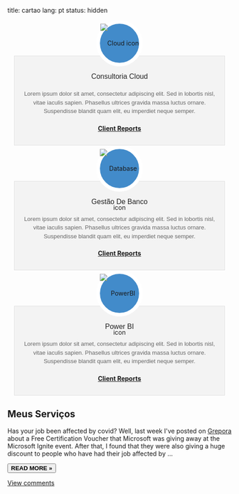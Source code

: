 title: cartao
lang: pt
status: hidden

<div class="w3-row">
    <div class="w3-col l3 " style="padding: 0 15px 0 15px">
        <!-- Boxes de Acoes -->
        <div class="box">							
            <div class="icon">
                <div class="image"><img src="/content/images/cloud-solid.svg" alt="Cloud icon"></div>
                <div class="info">
                    <h3 class="title">Consultoria Cloud</h3>
                    <p>
                        Lorem ipsum dolor sit amet, consectetur adipiscing elit. Sed in lobortis nisl, vitae iaculis sapien. Phasellus ultrices gravida massa luctus ornare. Suspendisse blandit quam elit, eu imperdiet neque semper.
                    </p>
                    <a class="btn btn-primary" href="#primary" data-toggle="modal"><h4><i class="fa fa-soundcloud"></i> Client Reports</h4></a>
                </div>
            </div>
        </div>
        <div class="space"></div>
    </div> 
    <div class="w3-col l3" style="padding: 0 15px 0 15px">
        <!-- Boxes de Acoes -->
        <div class="box">							
            <div class="icon">
                <div class="image"><img src="/content/images/database-solid.svg" alt="Database icon"></div>
                <div class="info">
                    <h3 class="title">Gestão De Banco</h3>
                    <p>
                        Lorem ipsum dolor sit amet, consectetur adipiscing elit. Sed in lobortis nisl, vitae iaculis sapien. Phasellus ultrices gravida massa luctus ornare. Suspendisse blandit quam elit, eu imperdiet neque semper.
                    </p>
                    <a class="btn btn-primary" href="#primary" data-toggle="modal"><h4><i class="fa fa-soundcloud"></i> Client Reports</h4></a>
                </div>
            </div>
        </div>
        <div class="space"></div>
    </div>
    <div class="w3-col l3" style="padding: 0 15px 0 15px">
        <!-- Boxes de Acoes -->
            <div class="box">							
				<div class="icon">
					<div class="image"><img src="/content/images/chart-pie-solid.svg" alt="PowerBI icon"></div>
					<div class="info">
						<h3 class="title">Power BI</h3>
    					<p>
							Lorem ipsum dolor sit amet, consectetur adipiscing elit. Sed in lobortis nisl, vitae iaculis sapien. Phasellus ultrices gravida massa luctus ornare. Suspendisse blandit quam elit, eu imperdiet neque semper.
						</p>
                        <a class="btn btn-primary" href="#primary" data-toggle="modal"><h4><i class="fa fa-soundcloud"></i> Client Reports</h4></a>
                    </div>
                </div>
            </div>
        <div class="space"></div>
    </div> 

</div>

<div class="w3-card-4 w3-margin w3-white">
    <div class="w3-container">
        <h2><b>Meus Serviços</b></h2>
    </div>
    <div class="w3-container">
        <p>Has your job been affected by covid? Well, last week I've posted on <a href="https://grepora.com/2020/09/17/microsoft-ignite-certification-voucher/">Grepora</a> about a Free Certification Voucher that Microsoft was giving away at the Microsoft Ignite event. After that, I found that they were also giving a huge discount to people who have had their job affected by …</p>
        <div class="w3-row">
            <div class="w3-col m8 s12">
                <p><a class="btn btn-default btn-xs" href="https://www.sipmann.com/microsoft-against-covid.html" title="Microsoft Against Covid"><button class="w3-button w3-padding-large w3-white w3-border" type="button"><b>READ MORE »</b></button></a></p>
            </div>
            <!--comments-->
            <div class="w3-col m4 w3-hide-small">
                <p>
                    <span class="w3-padding-large w3-right"><a href="/microsoft-against-covid.html#disqus_thread" data-disqus-identifier="microsoft-against-covid">View comments</a></span>
                </p>
            </div>
        </div>
    </div>
</div>




<style>
.box > .icon { 
    text-align: 
    center; 
    position: 
    relative; 
    }
.box > .icon > .image { 
    position: relative; 
    z-index: 2; 
    margin: auto; 
    width: 88px; 
    height: 88px; 
    border: 8px solid white; 
    line-height: 88px; 
    border-radius: 50%; 
    background: #428bca; 
    vertical-align: middle; 
    }
.box > .icon > .image > i { 
    font-size: 36px !important; 
    color: #fff !important; 
    }
.box > .icon:hover > .image > i { 
    color: white !important; 
    }
.box > .icon > .info { 
    margin-top: -24px; 
    background: rgba(0, 0, 0, 0.04); 
    border: 1px solid #e0e0e0; 
    padding: 15px 0 10px 0; 
    }
.box > .icon > .info > h3.title { 
    font-family: sans-serif !important; 
    font-size: 16px; 
    color: #222; 
    font-weight: 500; 
    }
.box > .icon > .info > p { 
    font-family: sans-serif !important; 
    font-size: 13px; 
    color: #666; 
    line-height: 1.5em; 
    margin: 20px;
    }
.box > .icon:hover > .info > h3.title, .box > .icon:hover > .info > p, .box > .icon:hover > .info > .more > a { 
    color: #222; 
    }
.box > .icon > .info > .more a { 
    font-family: sans-serif !important; 
    font-size: 12px; 
    color: #222; 
    line-height: 12px; 
    text-transform: uppercase; 
    text-decoration: none; 
    }
.box > .icon:hover > .info > .more > a { 
    color: #fff; 
    padding: 6px 8px; 
    background-color: #63B76C; 
    }
.box .space { 
    height: 30px; 
    }

.modal-header-primary {
    color:#fff;
    padding:9px 15px;
    border-bottom:1px solid #eee;
    background-color: #428bca;
    -webkit-border-top-left-radius: 5px;
    -webkit-border-top-right-radius: 5px;
    -moz-border-radius-topleft: 5px;
    -moz-border-radius-topright: 5px;
     border-top-left-radius: 5px;
     border-top-right-radius: 5px;
}

</style>